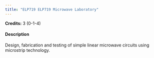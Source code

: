 ```yaml
---
title: "ELP719 ELP719 Microwave Laboratory"
---
```

**Credits:** 3 (0-1-4)

#### Description
Design, fabrication and testing of simple linear microwave circuits using microstrip technology.